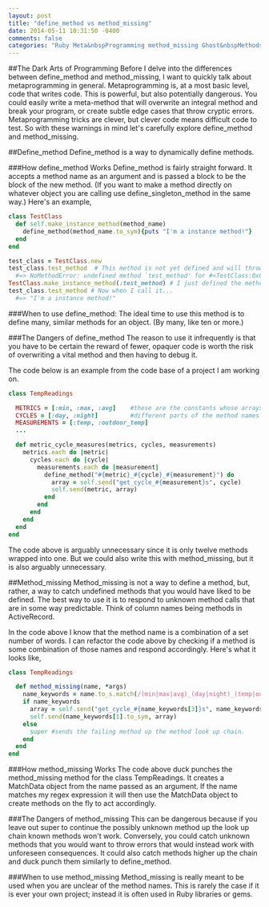```yaml
---
layout: post
title: "define_method vs method_missing"
date: 2014-05-11 10:31:50 -0400
comments: false
categories: "Ruby Meta&nbspProgramming method_missing Ghost&nbspMethods define_method Dynamic&nbspMethod&nbspDefinition"
---
```


##The Dark Arts of Programming
Before I delve into the differences between define_method and method_missing, I want to quickly talk about metaprogramming in general.  Metaprogramming is, at a most basic level, code that writes code.  This is powerful, but also potentially dangerous.  You could easily write a meta-method that will overwrite an integral method and break your program, or create subtle edge cases that throw cryptic errors.  Metaprogramming tricks are clever, but clever code means difficult code to test. So with these warnings in mind let's carefully explore define_method and method_missing.

##Define_method
Define_method is a way to dynamically define methods.

###How define_method Works
Define_method is fairly straight forward. It accepts a method name as an argument and is passed a block to be the block of the new method. (If you want to make a method directly on whatever object you are calling use define_singleton_method in the same way.) Here's an example,

```ruby
class TestClass 
  def self.make_instance_method(method_name)
    define_method(method_name.to_sym){puts "I'm a instance method!"}
  end
end

test_class = TestClass.new
test_class.test_method  # This method is not yet defined and will throw an error.
  #=> NoMethodError: undefined method `test_method' for #<TestClass:0x007fdd7ba0c1b0>
TestClass.make_instance_method(:test_method) # I just defined the method.
test_class.test_method # Now when I call it...
  #=> "I'm a instance method!"
```
###When to use define_method:
The ideal time to use this method is to define many, similar methods for an object. (By many, like ten or more.)  

###The Dangers of define_method
The reason to use it infrequently is that you have to be certain the reward of fewer, opaquer code is worth the risk of overwriting a vital method and then having to debug it.

The code below is an example from the code base of a project I am working on.

```ruby
class TempReadings

  METRICS = [:min, :max, :avg]    #these are the constants whose arrays have 
  CYCLES = [:day, :night]         #different parts of the method names in them.
  MEASUREMENTS = [:temp, :outdoor_temp]
  ...

  def metric_cycle_measures(metrics, cycles, measurements)
    metrics.each do |metric|
      cycles.each do |cycle|
        measurements.each do |measurement|
          define_method("#{metric}_#{cycle}_#{measurement}") do 
            array = self.send("get_cycle_#{measurement}s", cycle)
            self.send(metric, array)
          end
        end
      end
    end
  end
end
```
The code above is arguably unnecessary since it is only twelve methods wrapped into one. But we could also write this with method_missing, but it is also arguably unnecessary. 

##Method_missing
Method_missing is not a way to define a method, but, rather, a way to catch undefined methods that you would have liked to be defined.  The best way to use it is to respond to unknown method calls that are in some way predictable.  Think of column names being methods in ActiveRecord.

In the code above I know that the method name is a combination of a set number of words. I can refactor the code above by checking if a method is some combination of those names and respond accordingly. Here's what it looks like,

```ruby
class TempReadings

  def method_missing(name, *args)
    name_keywords = name.to_s.match(/(min|max|avg)_(day|night)_(temp|outdoor_temp)/)
    if name_keywords
      array = self.send("get_cycle_#{name_keywords[3]}s", name_keywords[2].to_sym)
      self.send(name_keywords[1].to_sym, array)
    else
      super #sends the failing method up the method look up chain.
    end
  end
end
```
###How method_missing Works
The code above duck punches the method_missing method for the class TempReadings.  It creates a MatchData object from the name passed as an argument.  If the name matches my regex expression it will then use the MatchData object to create methods on the fly to act accordingly.

###The Dangers of method_missing
This can be dangerous because if you leave out super to continue the possibly unknown method up the look up chain known methods won't work.  Conversely, you could catch unknown methods that you would want to throw errors that would instead work with unforeseen consequences. It could also catch methods higher up the chain and duck punch them similarly to define_method.

###When to use method_missing
Method_missing is really meant to be used when you are unclear of the method names.  This is rarely the case if it is ever your own project; instead it is often used in Ruby libraries or gems.